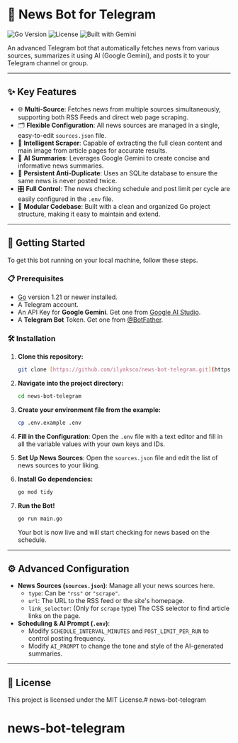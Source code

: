 # 🤖 News Bot for Telegram

![Go Version](https://img.shields.io/badge/Go-1.21%2B-blue.svg)
![License](https://img.shields.io/badge/License-MIT-green.svg)
![Built with Gemini](https://img.shields.io/badge/Built%20with-Gemini%20AI-blueviolet)

An advanced Telegram bot that automatically fetches news from various sources, summarizes it using AI (Google Gemini), and posts it to your Telegram channel or group.

---

## ✨ Key Features

-   🌐 **Multi-Source**: Fetches news from multiple sources simultaneously, supporting both RSS Feeds and direct web page scraping.
-   🗂️ **Flexible Configuration**: All news sources are managed in a single, easy-to-edit `sources.json` file.
-   📰 **Intelligent Scraper**: Capable of extracting the full clean content and main image from article pages for accurate results.
-   🧠 **AI Summaries**: Leverages Google Gemini to create concise and informative news summaries.
-   💾 **Persistent Anti-Duplicate**: Uses an SQLite database to ensure the same news is never posted twice.
-   🎛️ **Full Control**: The news checking schedule and post limit per cycle are easily configured in the `.env` file.
-   🧱 **Modular Codebase**: Built with a clean and organized Go project structure, making it easy to maintain and extend.

---

## 🚀 Getting Started

To get this bot running on your local machine, follow these steps.

### 📋 Prerequisites

-   [Go](https://go.dev/dl/) version 1.21 or newer installed.
-   A Telegram account.
-   An API Key for **Google Gemini**. Get one from [Google AI Studio](https://aistudio.google.com/).
-   A **Telegram Bot** Token. Get one from [@BotFather](https://t.me/BotFather).

### 🛠️ Installation

1.  **Clone this repository:**
    ```sh
    git clone [https://github.com/ilyaksco/news-bot-telegram.git](https://github.com/ilyaksco/news-bot-telegram.git)
    ```

2.  **Navigate into the project directory:**
    ```sh
    cd news-bot-telegram
    ```

3.  **Create your environment file from the example:**
    ```sh
    cp .env.example .env
    ```

4.  **Fill in the Configuration**: Open the `.env` file with a text editor and fill in all the variable values with your own keys and IDs.

5.  **Set Up News Sources**: Open the `sources.json` file and edit the list of news sources to your liking.

6.  **Install Go dependencies:**
    ```sh
    go mod tidy
    ```

7.  **Run the Bot!**
    ```sh
    go run main.go
    ```
    Your bot is now live and will start checking for news based on the schedule.

---

## ⚙️ Advanced Configuration

-   **News Sources (`sources.json`)**: Manage all your news sources here.
    -   `type`: Can be `"rss"` or `"scrape"`.
    -   `url`: The URL to the RSS feed or the site's homepage.
    -   `link_selector`: (Only for `scrape` type) The CSS selector to find article links on the page.
-   **Scheduling & AI Prompt (`.env`)**:
    -   Modify `SCHEDULE_INTERVAL_MINUTES` and `POST_LIMIT_PER_RUN` to control posting frequency.
    -   Modify `AI_PROMPT` to change the tone and style of the AI-generated summaries.

---

## 📄 License

This project is licensed under the MIT License.# news-bot-telegram
# news-bot-telegram
